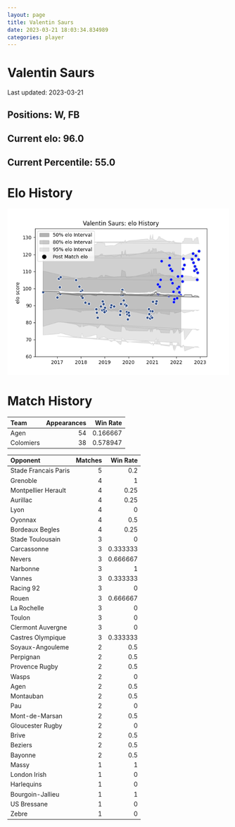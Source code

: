 ```yaml
---  
layout: page  
title: Valentin Saurs  
date: 2023-03-21 18:03:34.834989  
categories: player  
---
```

# Valentin Saurs


Last updated: 2023-03-21
## Positions: W, FB

## Current elo: 96.0

## Current Percentile: 55.0

# Elo History


![elo history](history_ValentinSaurs.png)
# Match History


| Team      |   Appearances |   Win Rate |
|:----------|--------------:|-----------:|
| Agen      |            54 |   0.166667 |
| Colomiers |            38 |   0.578947 |

| Opponent             |   Matches |   Win Rate |
|:---------------------|----------:|-----------:|
| Stade Francais Paris |         5 |   0.2      |
| Grenoble             |         4 |   1        |
| Montpellier Herault  |         4 |   0.25     |
| Aurillac             |         4 |   0.25     |
| Lyon                 |         4 |   0        |
| Oyonnax              |         4 |   0.5      |
| Bordeaux Begles      |         4 |   0.25     |
| Stade Toulousain     |         3 |   0        |
| Carcassonne          |         3 |   0.333333 |
| Nevers               |         3 |   0.666667 |
| Narbonne             |         3 |   1        |
| Vannes               |         3 |   0.333333 |
| Racing 92            |         3 |   0        |
| Rouen                |         3 |   0.666667 |
| La Rochelle          |         3 |   0        |
| Toulon               |         3 |   0        |
| Clermont Auvergne    |         3 |   0        |
| Castres Olympique    |         3 |   0.333333 |
| Soyaux-Angouleme     |         2 |   0.5      |
| Perpignan            |         2 |   0.5      |
| Provence Rugby       |         2 |   0.5      |
| Wasps                |         2 |   0        |
| Agen                 |         2 |   0.5      |
| Montauban            |         2 |   0.5      |
| Pau                  |         2 |   0        |
| Mont-de-Marsan       |         2 |   0.5      |
| Gloucester Rugby     |         2 |   0        |
| Brive                |         2 |   0.5      |
| Beziers              |         2 |   0.5      |
| Bayonne              |         2 |   0.5      |
| Massy                |         1 |   1        |
| London Irish         |         1 |   0        |
| Harlequins           |         1 |   0        |
| Bourgoin-Jallieu     |         1 |   1        |
| US Bressane          |         1 |   0        |
| Zebre                |         1 |   0        |